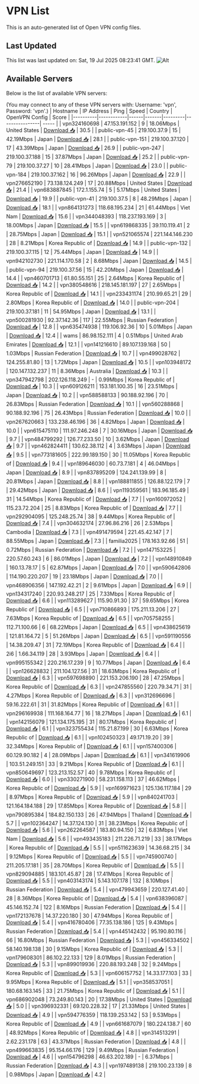 # VPN List

This is an auto-generated list of Open VPN config files.

## Last Updated

This list was last updated on: Sat, 19 Jul 2025 08:23:41 GMT.
![Alt](https://repobeats.axiom.co/api/embed/186b98318ef1479477931607c1ad7d823f12451f.svg "Repobeats analytics image")

## Available Servers

Below is the list of available VPN servers:

(You may connect to any of these VPN servers with: Username: 'vpn', Password: 'vpn'.)
| Hostname | IP Address | Ping | Speed | Country | OpenVPN Config | Score |
|----------|------------|------|-------|---------|----------------| ----- |
| vpn324160698 | 47.153.191.152 | 9 | 18.06Mbps | United States | [Download 📥](./configs/server_0_US.ovpn) | 30.5 |
| public-vpn-45 | 219.100.37.9 | 15 | 42.19Mbps | Japan | [Download 📥](./configs/server_1_JP.ovpn) | 28.1 |
| public-vpn-151 | 219.100.37.120 | 17 | 43.39Mbps | Japan | [Download 📥](./configs/server_2_JP.ovpn) | 26.9 |
| public-vpn-247 | 219.100.37.188 | 15 | 37.87Mbps | Japan | [Download 📥](./configs/server_3_JP.ovpn) | 25.2 |
| public-vpn-79 | 219.100.37.27 | 10 | 28.41Mbps | Japan | [Download 📥](./configs/server_4_JP.ovpn) | 23.0 |
| public-vpn-184 | 219.100.37.162 | 16 | 96.26Mbps | Japan | [Download 📥](./configs/server_5_JP.ovpn) | 22.9 |
| vpn276652190 | 73.138.124.249 | 17 | 20.88Mbps | United States | [Download 📥](./configs/server_6_US.ovpn) | 21.4 |
| vpn683887845 | 172.1.155.74 | 5 | 5.17Mbps | United States | [Download 📥](./configs/server_7_US.ovpn) | 19.9 |
| public-vpn-41 | 219.100.37.5 | 8 | 48.29Mbps | Japan | [Download 📥](./configs/server_8_JP.ovpn) | 18.1 |
| vpn864131273 | 118.68.195.234 | 21 | 61.44Mbps | Viet Nam | [Download 📥](./configs/server_9_VN.ovpn) | 15.6 |
| vpn344048393 | 118.237.193.169 | 3 | 18.00Mbps | Japan | [Download 📥](./configs/server_10_JP.ovpn) | 15.5 |
| vpn619868335 | 39.110.119.41 | 2 | 28.75Mbps | Japan | [Download 📥](./configs/server_11_JP.ovpn) | 15.1 |
| vpn521065574 | 221.144.146.230 | 28 | 8.21Mbps | Korea Republic of | [Download 📥](./configs/server_12_KR.ovpn) | 14.9 |
| public-vpn-132 | 219.100.37.115 | 12 | 75.44Mbps | Japan | [Download 📥](./configs/server_13_JP.ovpn) | 14.9 |
| vpn942102730 | 221.114.170.58 | 2 | 8.68Mbps | Japan | [Download 📥](./configs/server_14_JP.ovpn) | 14.5 |
| public-vpn-94 | 219.100.37.56 | 15 | 42.20Mbps | Japan | [Download 📥](./configs/server_15_JP.ovpn) | 14.4 |
| vpn460701713 | 61.80.55.151 | 25 | 2.64Mbps | Korea Republic of | [Download 📥](./configs/server_16_KR.ovpn) | 14.2 |
| vpn380548616 | 218.145.181.197 | 27 | 2.65Mbps | Korea Republic of | [Download 📥](./configs/server_17_KR.ovpn) | 14.1 |
| vpn233431174 | 210.99.65.21 | 29 | 2.80Mbps | Korea Republic of | [Download 📥](./configs/server_18_KR.ovpn) | 14.0 |
| public-vpn-204 | 219.100.37.181 | 11 | 54.95Mbps | Japan | [Download 📥](./configs/server_19_JP.ovpn) | 13.1 |
| vpn500281930 | 92.37.142.36 | 117 | 22.55Mbps | Russian Federation | [Download 📥](./configs/server_20_RU.ovpn) | 12.8 |
| vpn635474938 | 119.106.92.36 | 10 | 5.01Mbps | Japan | [Download 📥](./configs/server_21_JP.ovpn) | 12.4 |
| wams | 86.98.152.111 | 4 | 0.51Mbps | United Arab Emirates | [Download 📥](./configs/server_22_AE.ovpn) | 12.1 |
| vpn141216610 | 89.107.139.168 | 50 | 1.03Mbps | Russian Federation | [Download 📥](./configs/server_23_RU.ovpn) | 10.7 |
| vpn499028762 | 124.255.81.80 | 13 | 1.72Mbps | Japan | [Download 📥](./configs/server_24_JP.ovpn) | 10.5 |
| vpn103948172 | 120.147.132.237 | 11 | 8.36Mbps | Australia | [Download 📥](./configs/server_25_AU.ovpn) | 10.3 |
| vpn347942798 | 202.126.118.249 | - | 0.99Mbps | Korea Republic of | [Download 📥](./configs/server_26_KR.ovpn) | 10.3 |
| vpn609126211 | 153.181.100.35 | 16 | 23.51Mbps | Japan | [Download 📥](./configs/server_27_JP.ovpn) | 10.2 |
| vpn588588133 | 90.188.92.196 | 70 | 26.83Mbps | Russian Federation | [Download 📥](./configs/server_28_RU.ovpn) | 10.1 |
| vpn560288868 | 90.188.92.196 | 75 | 26.43Mbps | Russian Federation | [Download 📥](./configs/server_29_RU.ovpn) | 10.0 |
| vpn267620663 | 133.238.46.196 | 36 | 4.82Mbps | Japan | [Download 📥](./configs/server_30_JP.ovpn) | 10.0 |
| vpn615475110 | 111.97.246.248 | 7 | 30.16Mbps | Japan | [Download 📥](./configs/server_31_JP.ovpn) | 9.7 |
| vpn484799292 | 126.77.233.50 | 10 | 3.62Mbps | Japan | [Download 📥](./configs/server_32_JP.ovpn) | 9.7 |
| vpn462824411 | 130.62.38.112 | 4 | 3.63Mbps | Japan | [Download 📥](./configs/server_33_JP.ovpn) | 9.5 |
| vpn773181605 | 222.99.189.150 | 30 | 11.05Mbps | Korea Republic of | [Download 📥](./configs/server_34_KR.ovpn) | 9.4 |
| vpn189646030 | 60.73.7.181 | 4 | 46.04Mbps | Japan | [Download 📥](./configs/server_35_JP.ovpn) | 8.9 |
| vpn837895209 | 124.241.139.99 | 8 | 20.81Mbps | Japan | [Download 📥](./configs/server_36_JP.ovpn) | 8.8 |
| vpn188811855 | 126.88.122.179 | 7 | 29.42Mbps | Japan | [Download 📥](./configs/server_37_JP.ovpn) | 8.6 |
| vpn119359561 | 183.96.185.49 | 31 | 14.54Mbps | Korea Republic of | [Download 📥](./configs/server_38_KR.ovpn) | 7.7 |
| vpn160972052 | 115.23.72.204 | 25 | 8.83Mbps | Korea Republic of | [Download 📥](./configs/server_39_KR.ovpn) | 7.7 |
| vpn292904095 | 125.248.25.74 | 38 | 9.44Mbps | Korea Republic of | [Download 📥](./configs/server_40_KR.ovpn) | 7.4 |
| vpn304632174 | 27.96.86.216 | 26 | 2.53Mbps | Cambodia | [Download 📥](./configs/server_41_KH.ovpn) | 7.3 |
| vpn491479594 | 221.45.42.147 | 7 | 88.55Mbps | Japan | [Download 📥](./configs/server_42_JP.ovpn) | 7.3 |
| familia2025 | 178.163.92.66 | 51 | 0.72Mbps | Russian Federation | [Download 📥](./configs/server_43_RU.ovpn) | 7.2 |
| vpn147153225 | 220.57.60.243 | 6 | 86.01Mbps | Japan | [Download 📥](./configs/server_44_JP.ovpn) | 7.2 |
| vpn148910849 | 160.13.78.17 | 5 | 62.87Mbps | Japan | [Download 📥](./configs/server_45_JP.ovpn) | 7.0 |
| vpn590642806 | 114.190.220.207 | 19 | 23.18Mbps | Japan | [Download 📥](./configs/server_46_JP.ovpn) | 7.0 |
| vpn468906356 | 147.192.42.21 | 2 | 9.61Mbps | Japan | [Download 📥](./configs/server_47_JP.ovpn) | 6.9 |
| vpn134317240 | 220.93.248.217 | 25 | 7.33Mbps | Korea Republic of | [Download 📥](./configs/server_48_KR.ovpn) | 6.6 |
| vpn113289627 | 115.90.91.30 | 37 | 59.65Mbps | Korea Republic of | [Download 📥](./configs/server_49_KR.ovpn) | 6.5 |
| vpn710866893 | 175.211.13.206 | 27 | 7.63Mbps | Korea Republic of | [Download 📥](./configs/server_50_KR.ovpn) | 6.5 |
| vpn705758255 | 112.71.100.66 | 6 | 68.22Mbps | Japan | [Download 📥](./configs/server_51_JP.ovpn) | 6.5 |
| vpn438625619 | 121.81.164.72 | 5 | 51.26Mbps | Japan | [Download 📥](./configs/server_52_JP.ovpn) | 6.5 |
| vpn591190556 | 14.38.209.47 | 31 | 72.19Mbps | Korea Republic of | [Download 📥](./configs/server_53_KR.ovpn) | 6.4 |
| 2i6 | 1.66.34.119 | 28 | 3.93Mbps | Japan | [Download 📥](./configs/server_54_JP.ovpn) | 6.4 |
| vpn995155342 | 220.216.17.239 | 9 | 10.77Mbps | Japan | [Download 📥](./configs/server_55_JP.ovpn) | 6.4 |
| vpn126628832 | 211.104.127.56 | 31 | 18.63Mbps | Korea Republic of | [Download 📥](./configs/server_56_KR.ovpn) | 6.3 |
| vpn597698890 | 221.153.206.190 | 28 | 47.25Mbps | Korea Republic of | [Download 📥](./configs/server_57_KR.ovpn) | 6.3 |
| vpn247855560 | 220.79.34.71 | 31 | 4.27Mbps | Korea Republic of | [Download 📥](./configs/server_58_KR.ovpn) | 6.3 |
| vpn312696696 | 59.16.222.61 | 31 | 31.82Mbps | Korea Republic of | [Download 📥](./configs/server_59_KR.ovpn) | 6.1 |
| vpn296169938 | 111.168.164.77 | 16 | 18.27Mbps | Japan | [Download 📥](./configs/server_60_JP.ovpn) | 6.1 |
| vpn142156079 | 121.134.175.195 | 31 | 80.17Mbps | Korea Republic of | [Download 📥](./configs/server_61_KR.ovpn) | 6.1 |
| vpn323755434 | 115.21.87.199 | 30 | 6.63Mbps | Korea Republic of | [Download 📥](./configs/server_62_KR.ovpn) | 6.1 |
| vpn102450323 | 49.171.19.20 | 39 | 32.34Mbps | Korea Republic of | [Download 📥](./configs/server_63_KR.ovpn) | 6.1 |
| vpn157400306 | 60.129.90.182 | 4 | 28.09Mbps | Japan | [Download 📥](./configs/server_64_JP.ovpn) | 6.1 |
| vpn341619906 | 103.51.249.151 | 33 | 9.21Mbps | Korea Republic of | [Download 📥](./configs/server_65_KR.ovpn) | 6.1 |
| vpn850649697 | 123.213.152.57 | 40 | 9.78Mbps | Korea Republic of | [Download 📥](./configs/server_66_KR.ovpn) | 6.0 |
| vpn330271900 | 58.231.158.113 | 37 | 46.62Mbps | Korea Republic of | [Download 📥](./configs/server_67_KR.ovpn) | 5.9 |
| vpn169971623 | 125.136.117.184 | 29 | 8.97Mbps | Korea Republic of | [Download 📥](./configs/server_68_KR.ovpn) | 5.9 |
| vpn840241703 | 121.164.184.188 | 29 | 17.85Mbps | Korea Republic of | [Download 📥](./configs/server_69_KR.ovpn) | 5.8 |
| vpn790895384 | 184.82.150.133 | 26 | 47.94Mbps | Thailand | [Download 📥](./configs/server_70_TH.ovpn) | 5.7 |
| vpn102364247 | 14.37.124.130 | 31 | 38.23Mbps | Korea Republic of | [Download 📥](./configs/server_71_KR.ovpn) | 5.6 |
| vpn262264587 | 183.80.94.150 | 32 | 6.83Mbps | Viet Nam | [Download 📥](./configs/server_72_VN.ovpn) | 5.6 |
| vpn493435183 | 211.226.71.219 | 33 | 38.17Mbps | Korea Republic of | [Download 📥](./configs/server_73_KR.ovpn) | 5.5 |
| vpn511623639 | 14.36.68.215 | 34 | 9.12Mbps | Korea Republic of | [Download 📥](./configs/server_74_KR.ovpn) | 5.5 |
| vpn745900740 | 211.205.17.181 | 35 | 28.70Mbps | Korea Republic of | [Download 📥](./configs/server_75_KR.ovpn) | 5.5 |
| vpn829094885 | 183.101.45.87 | 28 | 17.41Mbps | Korea Republic of | [Download 📥](./configs/server_76_KR.ovpn) | 5.5 |
| vpn403143174 | 5.143.107.178 | 132 | 8.10Mbps | Russian Federation | [Download 📥](./configs/server_77_RU.ovpn) | 5.4 |
| vpn479943659 | 220.127.41.40 | 28 | 8.36Mbps | Korea Republic of | [Download 📥](./configs/server_78_KR.ovpn) | 5.4 |
| vpn638396087 | 45.146.152.74 | 122 | 8.16Mbps | Russian Federation | [Download 📥](./configs/server_79_RU.ovpn) | 5.4 |
| vpn172137678 | 14.37.220.180 | 30 | 47.94Mbps | Korea Republic of | [Download 📥](./configs/server_80_KR.ovpn) | 5.4 |
| vpn416780406 | 77.35.138.186 | 125 | 9.43Mbps | Russian Federation | [Download 📥](./configs/server_81_RU.ovpn) | 5.4 |
| vpn445142432 | 95.190.80.116 | 66 | 16.80Mbps | Russian Federation | [Download 📥](./configs/server_82_RU.ovpn) | 5.3 |
| vpn456334502 | 58.140.198.138 | 30 | 9.15Mbps | Korea Republic of | [Download 📥](./configs/server_83_KR.ovpn) | 5.3 |
| vpn179608301 | 86.102.22.133 | 129 | 8.01Mbps | Russian Federation | [Download 📥](./configs/server_84_RU.ovpn) | 5.3 |
| vpn899019936 | 220.88.193.248 | 32 | 9.24Mbps | Korea Republic of | [Download 📥](./configs/server_85_KR.ovpn) | 5.3 |
| vpn606157752 | 14.33.177.103 | 33 | 9.95Mbps | Korea Republic of | [Download 📥](./configs/server_86_KR.ovpn) | 5.1 |
| vpn358537051 | 180.68.163.145 | 33 | 21.75Mbps | Korea Republic of | [Download 📥](./configs/server_87_KR.ovpn) | 5.1 |
| vpn686902048 | 73.249.80.143 | 20 | 17.38Mbps | United States | [Download 📥](./configs/server_88_US.ovpn) | 5.0 |
| vpn396932331 | 69.120.228.32 | 17 | 21.33Mbps | United States | [Download 📥](./configs/server_89_US.ovpn) | 4.9 |
| vpn594776359 | 118.139.253.142 | 53 | 9.53Mbps | Korea Republic of | [Download 📥](./configs/server_90_KR.ovpn) | 4.9 |
| vpn661687079 | 180.224.138.7 | 60 | 48.92Mbps | Korea Republic of | [Download 📥](./configs/server_91_KR.ovpn) | 4.8 |
| vpn314513291 | 2.62.231.178 | 63 | 43.37Mbps | Russian Federation | [Download 📥](./configs/server_92_RU.ovpn) | 4.8 |
| vpn499663835 | 95.154.66.176 | 129 | 9.49Mbps | Russian Federation | [Download 📥](./configs/server_93_RU.ovpn) | 4.6 |
| vpn154796298 | 46.63.202.189 | - | 6.37Mbps | Russian Federation | [Download 📥](./configs/server_94_RU.ovpn) | 4.3 |
| vpn197489138 | 219.100.23.139 | 8 | 0.98Mbps | Japan | [Download 📥](./configs/server_95_JP.ovpn) | 4.2 |
